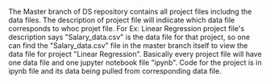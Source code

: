 The Master branch of DS repository contains all project files includng the data files. The description of project file will indiicate which data file corresponds to whoc projet file. 
For Ex: Linear Regression project file's description says "Salary_data.csv" is the data file for that project, so one can find the "Salary_data.csv" file in the master branch itself to view the data file for project "Linear Regression". Basically every project file will have one data file and one jupyter notebook file "ipynb". Code for the project is in ipynb file and its data being pulled from corresponding data file.
